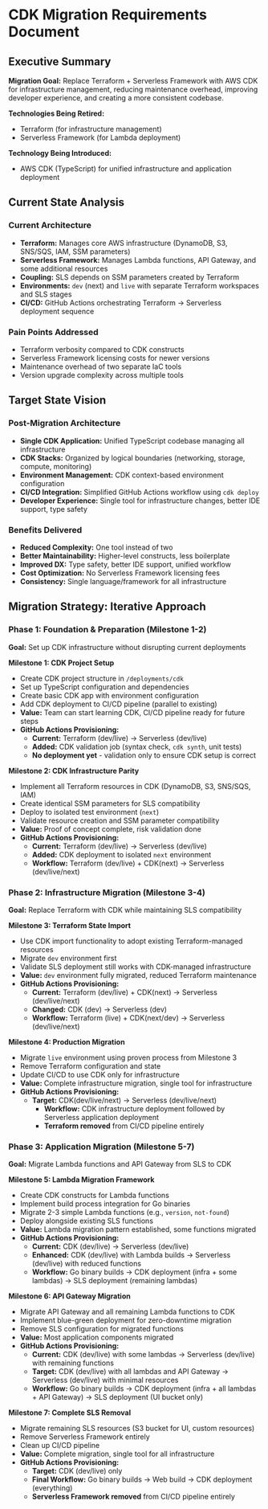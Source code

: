 # CDK Migration Requirements Document

## Executive Summary

**Migration Goal:** Replace Terraform + Serverless Framework with AWS CDK for infrastructure management, reducing maintenance overhead, improving developer
experience, and creating a more consistent codebase.

**Technologies Being Retired:**

- Terraform (for infrastructure management)
- Serverless Framework (for Lambda deployment)

**Technology Being Introduced:**

- AWS CDK (TypeScript) for unified infrastructure and application deployment

## Current State Analysis

### Current Architecture

- **Terraform:** Manages core AWS infrastructure (DynamoDB, S3, SNS/SQS, IAM, SSM parameters)
- **Serverless Framework:** Manages Lambda functions, API Gateway, and some additional resources
- **Coupling:** SLS depends on SSM parameters created by Terraform
- **Environments:** `dev` (next) and `live` with separate Terraform workspaces and SLS stages
- **CI/CD:** GitHub Actions orchestrating Terraform → Serverless deployment sequence

### Pain Points Addressed

- Terraform verbosity compared to CDK constructs
- Serverless Framework licensing costs for newer versions
- Maintenance overhead of two separate IaC tools
- Version upgrade complexity across multiple tools

## Target State Vision

### Post-Migration Architecture

- **Single CDK Application:** Unified TypeScript codebase managing all infrastructure
- **CDK Stacks:** Organized by logical boundaries (networking, storage, compute, monitoring)
- **Environment Management:** CDK context-based environment configuration
- **CI/CD Integration:** Simplified GitHub Actions workflow using `cdk deploy`
- **Developer Experience:** Single tool for infrastructure changes, better IDE support, type safety

### Benefits Delivered

- **Reduced Complexity:** One tool instead of two
- **Better Maintainability:** Higher-level constructs, less boilerplate
- **Improved DX:** Type safety, better IDE support, unified workflow
- **Cost Optimization:** No Serverless Framework licensing fees
- **Consistency:** Single language/framework for all infrastructure

## Migration Strategy: Iterative Approach

### Phase 1: Foundation & Preparation (Milestone 1-2)

**Goal:** Set up CDK infrastructure without disrupting current deployments

**Milestone 1: CDK Project Setup**

- Create CDK project structure in `/deployments/cdk`
- Set up TypeScript configuration and dependencies
- Create basic CDK app with environment configuration
- Add CDK deployment to CI/CD pipeline (parallel to existing)
- **Value:** Team can start learning CDK, CI/CD pipeline ready for future steps
- **GitHub Actions Provisioning:**
    - **Current:** Terraform (dev/live) → Serverless (dev/live)
    - **Added:** CDK validation job (syntax check, `cdk synth`, unit tests)
    - **No deployment yet** - validation only to ensure CDK setup is correct

**Milestone 2: CDK Infrastructure Parity**

- Implement all Terraform resources in CDK (DynamoDB, S3, SNS/SQS, IAM)
- Create identical SSM parameters for SLS compatibility
- Deploy to isolated test environment (`next`)
- Validate resource creation and SSM parameter compatibility
- **Value:** Proof of concept complete, risk validation done
- **GitHub Actions Provisioning:**
    - **Current:** Terraform (dev/live) → Serverless (dev/live)
  - **Added:** CDK deployment to isolated `next` environment
  - **Workflow:** Terraform (dev/live) + CDK(next) → Serverless (dev/live/next)

### Phase 2: Infrastructure Migration (Milestone 3-4)

**Goal:** Replace Terraform with CDK while maintaining SLS compatibility

**Milestone 3: Terraform State Import**

- Use CDK import functionality to adopt existing Terraform-managed resources
- Migrate `dev` environment first
- Validate SLS deployment still works with CDK-managed infrastructure
- **Value:** `dev` environment fully migrated, reduced Terraform maintenance
- **GitHub Actions Provisioning:**
  - **Current:** Terraform (dev/live) + CDK(next) → Serverless (dev/live/next)
  - **Changed:** CDK (dev) → Serverless (dev)
  - **Workflow:** Terraform (live) + CDK(next/dev) → Serverless (dev/live/next)

**Milestone 4: Production Migration**

- Migrate `live` environment using proven process from Milestone 3
- Remove Terraform configuration and state
- Update CI/CD to use CDK only for infrastructure
- **Value:** Complete infrastructure migration, single tool for infrastructure
- **GitHub Actions Provisioning:**
  - **Target:** CDK(dev/live/next) → Serverless (dev/live/next)
    - **Workflow:** CDK infrastructure deployment followed by Serverless application deployment
    - **Terraform removed** from CI/CD pipeline entirely

### Phase 3: Application Migration (Milestone 5-7)

**Goal:** Migrate Lambda functions and API Gateway from SLS to CDK

**Milestone 5: Lambda Migration Framework**

- Create CDK constructs for Lambda functions
- Implement build process integration for Go binaries
- Migrate 2-3 simple Lambda functions (e.g., `version`, `not-found`)
- Deploy alongside existing SLS functions
- **Value:** Lambda migration pattern established, some functions migrated
- **GitHub Actions Provisioning:**
    - **Current:** CDK (dev/live) → Serverless (dev/live)
    - **Enhanced:** CDK (dev/live) with Lambda builds → Serverless (dev/live) with reduced functions
    - **Workflow:** Go binary builds → CDK deployment (infra + some lambdas) → SLS deployment (remaining lambdas)

**Milestone 6: API Gateway Migration**

- Migrate API Gateway and all remaining Lambda functions to CDK
- Implement blue-green deployment for zero-downtime migration
- Remove SLS configuration for migrated functions
- **Value:** Most application components migrated
- **GitHub Actions Provisioning:**
    - **Current:** CDK (dev/live) with some lambdas → Serverless (dev/live) with remaining functions
    - **Target:** CDK (dev/live) with all lambdas and API Gateway → Serverless (dev/live) with minimal resources
    - **Workflow:** Go binary builds → CDK deployment (infra + all lambdas + API Gateway) → SLS deployment (UI bucket only)

**Milestone 7: Complete SLS Removal**

- Migrate remaining SLS resources (S3 bucket for UI, custom resources)
- Remove Serverless Framework entirely
- Clean up CI/CD pipeline
- **Value:** Complete migration, single tool for all infrastructure
- **GitHub Actions Provisioning:**
    - **Target:** CDK (dev/live) only
    - **Final Workflow:** Go binary builds → Web build → CDK deployment (everything)
    - **Serverless Framework removed** from CI/CD pipeline entirely
